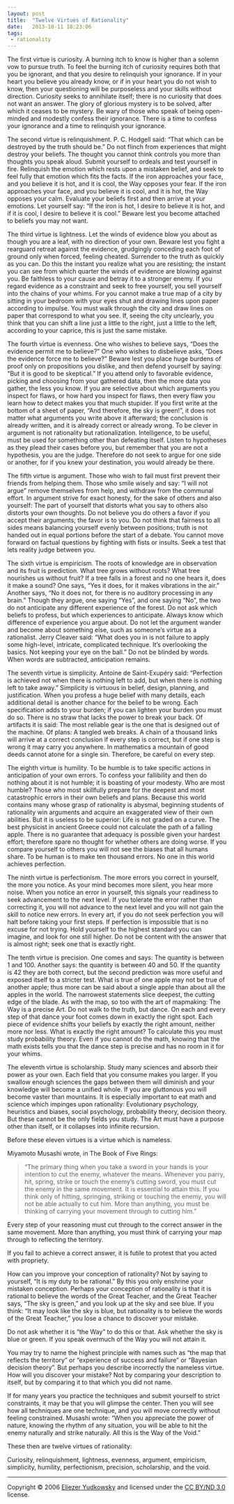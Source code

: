 ```yaml
---
layout: post
title:  "Twelve Virtues of Rationality"
date:   2013-10-11 18:23:06
tags:
 - rationality
---
```


The first virtue is curiosity. A burning itch to know is higher
than a solemn vow to pursue truth. To feel the burning itch of
curiosity requires both that you be ignorant, and that you desire
to relinquish your ignorance. If in your heart you believe you
already know, or if in your heart you do not wish to know, then
your questioning will be purposeless and your skills without
direction. Curiosity seeks to annihilate itself; there is no curiosity
that does not want an answer. The glory of glorious mystery is to
be solved, after which it ceases to be mystery. Be wary of those
who speak of being open-minded and modestly confess their ignorance.
There is a time to confess your ignorance and a time to relinquish
your ignorance.

The second virtue is relinquishment. P. C. Hodgell said: “That which
can be destroyed by the truth should be.” Do not flinch from
experiences that might destroy your beliefs. The thought you cannot
think controls you more than thoughts you speak aloud. Submit
yourself to ordeals and test yourself in fire. Relinquish the emotion
which rests upon a mistaken belief, and seek to feel fully that
emotion which fits the facts. If the iron approaches your face, and
you believe it is hot, and it is cool, the Way opposes your fear.
If the iron approaches your face, and you believe it is cool, and
it is hot, the Way opposes your calm. Evaluate your beliefs first
and then arrive at your emotions. Let yourself say: “If the iron
is hot, I desire to believe it is hot, and if it is cool, I desire
to believe it is cool.” Beware lest you become attached to beliefs
you may not want.

The third virtue is lightness. Let the winds of evidence blow you
about as though you are a leaf, with no direction of your own.
Beware lest you fight a rearguard retreat against the evidence,
grudgingly conceding each foot of ground only when forced, feeling
cheated. Surrender to the truth as quickly as you can. Do this the
instant you realize what you are resisting; the instant you can see
from which quarter the winds of evidence are blowing against you.
Be faithless to your cause and betray it to a stronger enemy. If
you regard evidence as a constraint and seek to free yourself, you
sell yourself into the chains of your whims. For you cannot make a
true map of a city by sitting in your bedroom with your eyes shut
and drawing lines upon paper according to impulse. You must walk
through the city and draw lines on paper that correspond to what
you see. If, seeing the city unclearly, you think that you can shift
a line just a little to the right, just a little to the left,
according to your caprice, this is just the same mistake.

The fourth virtue is evenness. One who wishes to believe says, “Does
the evidence permit me to believe?” One who wishes to disbelieve
asks, “Does the evidence force me to believe?” Beware lest you place
huge burdens of proof only on propositions you dislike, and then
defend yourself by saying: “But it is good to be skeptical.” If you
attend only to favorable evidence, picking and choosing from your
gathered data, then the more data you gather, the less you know.
If you are selective about which arguments you inspect for flaws,
or how hard you inspect for flaws, then every flaw you learn how
to detect makes you that much stupider. If you first write at the
bottom of a sheet of paper, “And therefore, the sky is green!”, it
does not matter what arguments you write above it afterward; the
conclusion is already written, and it is already correct or already
wrong. To be clever in argument is not rationality but rationalization.
Intelligence, to be useful, must be used for something other than
defeating itself. Listen to hypotheses as they plead their cases
before you, but remember that you are not a hypothesis, you are the
judge. Therefore do not seek to argue for one side or another, for
if you knew your destination, you would already be there.

The fifth virtue is argument. Those who wish to fail must first
prevent their friends from helping them. Those who smile wisely and
say: “I will not argue” remove themselves from help, and withdraw
from the communal effort. In argument strive for exact honesty, for
the sake of others and also yourself: The part of yourself that
distorts what you say to others also distorts your own thoughts.
Do not believe you do others a favor if you accept their arguments;
the favor is to you. Do not think that fairness to all sides means
balancing yourself evenly between positions; truth is not handed
out in equal portions before the start of a debate. You cannot move
forward on factual questions by fighting with fists or insults.
Seek a test that lets reality judge between you.

The sixth virtue is empiricism. The roots of knowledge are in
observation and its fruit is prediction. What tree grows without
roots? What tree nourishes us without fruit? If a tree falls in a
forest and no one hears it, does it make a sound? One says, “Yes
it does, for it makes vibrations in the air.” Another says, “No it
does not, for there is no auditory processing in any brain.” Though
they argue, one saying “Yes”, and one saying “No”, the two do not
anticipate any different experience of the forest. Do not ask which
beliefs to profess, but which experiences to anticipate. Always
know which difference of experience you argue about. Do not let the
argument wander and become about something else, such as someone’s
virtue as a rationalist. Jerry Cleaver said: “What does you in is
not failure to apply some high-level, intricate, complicated
technique. It’s overlooking the basics. Not keeping your eye on the
ball.” Do not be blinded by words. When words are subtracted,
anticipation remains.

The seventh virtue is simplicity. Antoine de Saint-Exupéry said:
“Perfection is achieved not when there is nothing left to add, but
when there is nothing left to take away.” Simplicity is virtuous
in belief, design, planning, and justification. When you profess a
huge belief with many details, each additional detail is another
chance for the belief to be wrong. Each specification adds to your
burden; if you can lighten your burden you must do so. There is no
straw that lacks the power to break your back. Of artifacts it is
said: The most reliable gear is the one that is designed out of the
machine. Of plans: A tangled web breaks. A chain of a thousand links
will arrive at a correct conclusion if every step is correct, but
if one step is wrong it may carry you anywhere. In mathematics a
mountain of good deeds cannot atone for a single sin. Therefore,
be careful on every step.

The eighth virtue is humility. To be humble is to take specific
actions in anticipation of your own errors. To confess your fallibility
and then do nothing about it is not humble; it is boasting of your
modesty. Who are most humble? Those who most skillfully prepare for
the deepest and most catastrophic errors in their own beliefs and
plans. Because this world contains many whose grasp of rationality
is abysmal, beginning students of rationality win arguments and
acquire an exaggerated view of their own abilities. But it is useless
to be superior: Life is not graded on a curve. The best physicist
in ancient Greece could not calculate the path of a falling apple.
There is no guarantee that adequacy is possible given your hardest
effort; therefore spare no thought for whether others are doing
worse. If you compare yourself to others you will not see the biases
that all humans share. To be human is to make ten thousand errors.
No one in this world achieves perfection.

The ninth virtue is perfectionism. The more errors you correct in
yourself, the more you notice. As your mind becomes more silent,
you hear more noise. When you notice an error in yourself, this
signals your readiness to seek advancement to the next level. If
you tolerate the error rather than correcting it, you will not
advance to the next level and you will not gain the skill to notice
new errors. In every art, if you do not seek perfection you will
halt before taking your first steps. If perfection is impossible
that is no excuse for not trying. Hold yourself to the highest
standard you can imagine, and look for one still higher. Do not be
content with the answer that is almost right; seek one that is
exactly right.

The tenth virtue is precision. One comes and says: The quantity is
between 1 and 100. Another says: the quantity is between 40 and 50.
If the quantity is 42 they are both correct, but the second prediction
was more useful and exposed itself to a stricter test. What is true
of one apple may not be true of another apple; thus more can be
said about a single apple than about all the apples in the world.
The narrowest statements slice deepest, the cutting edge of the
blade. As with the map, so too with the art of mapmaking: The Way
is a precise Art. Do not walk to the truth, but dance. On each and
every step of that dance your foot comes down in exactly the right
spot. Each piece of evidence shifts your beliefs by exactly the
right amount, neither more nor less. What is exactly the right
amount? To calculate this you must study probability theory. Even
if you cannot do the math, knowing that the math exists tells you
that the dance step is precise and has no room in it for your whims.

The eleventh virtue is scholarship. Study many sciences and absorb
their power as your own. Each field that you consume makes you
larger. If you swallow enough sciences the gaps between them will
diminish and your knowledge will become a unified whole. If you are
gluttonous you will become vaster than mountains. It is especially
important to eat math and science which impinges upon rationality:
Evolutionary psychology, heuristics and biases, social psychology,
probability theory, decision theory. But these cannot be the only
fields you study. The Art must have a purpose other than itself,
or it collapses into infinite recursion.

Before these eleven virtues is a virtue which is nameless.

Miyamoto Musashi wrote, in The Book of Five Rings:

>“The primary thing when you take a sword in your hands is your
intention to cut the enemy, whatever the means. Whenever you parry,
hit, spring, strike or touch the enemy’s cutting sword, you must
cut the enemy in the same movement. It is essential to attain this.
If you think only of hitting, springing, striking or touching the
enemy, you will not be able actually to cut him. More than anything,
you must be thinking of carrying your movement through to cutting
him.”

Every step of your reasoning must cut through to the correct answer
in the same movement. More than anything, you must think of carrying
your map through to reflecting the territory.

If you fail to achieve a correct answer, it is futile to protest
that you acted with propriety.

How can you improve your conception of rationality? Not by saying
to yourself, “It is my duty to be rational.” By this you only
enshrine your mistaken conception. Perhaps your conception of
rationality is that it is rational to believe the words of the Great
Teacher, and the Great Teacher says, “The sky is green,” and you
look up at the sky and see blue. If you think: “It may look like
the sky is blue, but rationality is to believe the words of the
Great Teacher,” you lose a chance to discover your mistake.

Do not ask whether it is “the Way” to do this or that. Ask whether
the sky is blue or green. If you speak overmuch of the Way you will
not attain it.

You may try to name the highest principle with names such as “the
map that reflects the territory” or “experience of success and
failure” or “Bayesian decision theory”. But perhaps you describe
incorrectly the nameless virtue. How will you discover your mistake?
Not by comparing your description to itself, but by comparing it
to that which you did not name.

If for many years you practice the techniques and submit yourself
to strict constraints, it may be that you will glimpse the center.
Then you will see how all techniques are one technique, and you
will move correctly without feeling constrained. Musashi wrote:
“When you appreciate the power of nature, knowing the rhythm of any
situation, you will be able to hit the enemy naturally and strike
naturally. All this is the Way of the Void.”

These then are twelve virtues of rationality:

Curiosity, relinquishment, lightness, evenness, argument, empiricism,
simplicity, humility, perfectionism, precision, scholarship, and
the void.

---

Copyright © 2006 [Eliezer Yudkowsky][yudkowsky] and licensed under the
[CC BY/ND 3.0][license] license.

[yudkowsky]: http://yudkowsky.net/
[license]: http://creativecommons.org/licenses/by-nd/3.0/
